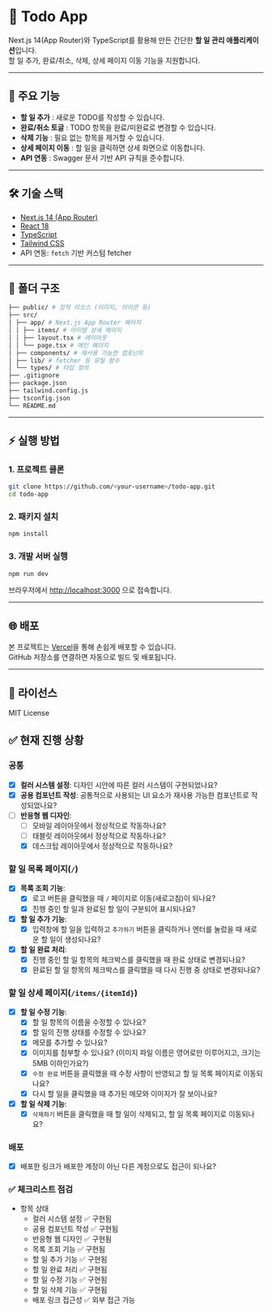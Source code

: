 # 📝 Todo App

Next.js 14(App Router)와 TypeScript를 활용해 만든 간단한 **할 일 관리 애플리케이션**입니다.  
할 일 추가, 완료/취소, 삭제, 상세 페이지 이동 기능을 지원합니다.  

---

## 🚀 주요 기능

- **할 일 추가** : 새로운 TODO를 작성할 수 있습니다.
- **완료/취소 토글** : TODO 항목을 완료/미완료로 변경할 수 있습니다.
- **삭제 기능** : 필요 없는 항목을 제거할 수 있습니다.
- **상세 페이지 이동** : 할 일을 클릭하면 상세 화면으로 이동합니다.
- **API 연동** : Swagger 문서 기반 API 규칙을 준수합니다.

---

## 🛠️ 기술 스택

- [Next.js 14 (App Router)](https://nextjs.org/)
- [React 18](https://react.dev/)
- [TypeScript](https://www.typescriptlang.org/)
- [Tailwind CSS](https://tailwindcss.com/)  
- API 연동: `fetch` 기반 커스텀 fetcher

---

## 📂 폴더 구조

```bash
├── public/ # 정적 리소스 (이미지, 아이콘 등)
├── src/
│ ├── app/ # Next.js App Router 페이지
│ │ ├── items/ # 아이템 상세 페이지
│ │ ├── layout.tsx # 레이아웃
│ │ └── page.tsx # 메인 페이지
│ ├── components/ # 재사용 가능한 컴포넌트
│ ├── lib/ # fetcher 등 유틸 함수
│ └── types/ # 타입 정의
├── .gitignore
├── package.json
├── tailwind.config.js
├── tsconfig.json
└── README.md
```

---

## ⚡ 실행 방법

### 1. 프로젝트 클론
```bash
git clone https://github.com/<your-username>/todo-app.git
cd todo-app
```

### 2. 패키지 설치
```bash
npm install
```

### 3. 개발 서버 실행
```bash
npm run dev
```
브라우저에서 [http://localhost:3000](http://localhost:3000) 으로 접속합니다.

---

## 🌐 배포

본 프로젝트는 [Vercel](https://vercel.com/)을 통해 손쉽게 배포할 수 있습니다.  
GitHub 저장소를 연결하면 자동으로 빌드 및 배포됩니다.  

---

## 📜 라이선스
MIT License

## ✅ 현재 진행 상황

### **공통**

- [x]  **컬러 시스템 설정**: 디자인 시안에 따른 컬러 시스템이 구현되었나요?
- [x]  **공용 컴포넌트 작성**: 공통적으로 사용되는 UI 요소가 재사용 가능한 컴포넌트로 작성되었나요?
- [ ]  **반응형 웹 디자인**:
    - [ ]  모바일 레이아웃에서 정상적으로 작동하나요?
    - [ ]  태블릿 레이아웃에서 정상적으로 작동하나요?
    - [x]  데스크탑 레이아웃에서 정상적으로 작동하나요?

### **할 일 목록 페이지(`/`)**

- [x]  **목록 조회 기능**:
    - [x]  로고 버튼을 클릭했을 때 `/` 페이지로 이동(새로고침)이 되나요?
    - [x]  진행 중인 할 일과 완료된 할 일이 구분되어 표시되나요?
- [x]  **할 일 추가 기능**:
    - [x]  입력창에 할 일을 입력하고 `추가하기` 버튼을 클릭하거나 엔터를 눌렀을 때 새로운 할 일이 생성되나요?
- [x]  **할 일 완료 처리**:
    - [x]  진행 중인 할 일 항목의 체크박스를 클릭했을 때 완료 상태로 변경되나요?
    - [x]  완료된 할 일 항목의 체크박스를 클릭했을 때 다시 진행 중 상태로 변경되나요?

### **할 일 상세 페이지(`/items/{itemId}`)**

- [x]  **할 일 수정 기능**:
    - [x]  할 일 항목의 이름을 수정할 수 있나요?
    - [x]  할 일의 진행 상태를 수정할 수 있나요?
    - [x]  메모를 추가할 수 있나요?
    - [x]  이미지를 첨부할 수 있나요? (이미지 파일 이름은 영어로만 이루어지고, 크기는 5MB 이하인가요?)
    - [x]  `수정 완료` 버튼을 클릭했을 때 수정 사항이 반영되고 할 일 목록 페이지로 이동되나요?
    - [x]  다시 할 일을 클릭했을 때 추가된 메모와 이미지가 잘 보이나요?
- [x]  **할 일 삭제 기능**:
    - [x]  `삭제하기` 버튼을 클릭했을 때 할 일이 삭제되고, 할 일 목록 페이지로 이동되나요?

### 배포

- [x]  배포한 링크가 배포한 계정이 아닌 다른 계정으로도 접근이 되나요?

### ✅ 체크리스트 점검
- 항목	상태
    - 컬러 시스템 설정	✅ 구현됨
    - 공용 컴포넌트 작성	✅ 구현됨
    - 반응형 웹 디자인	✅ 구현됨
    - 목록 조회 기능	✅ 구현됨
    - 할 일 추가 기능	✅ 구현됨
    - 할 일 완료 처리	✅ 구현됨
    - 할 일 수정 기능	✅ 구현됨
    - 할 일 삭제 기능	✅ 구현됨
    - 배포 링크 접근성	✅ 외부 접근 가능
